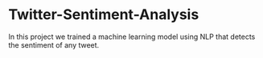 # Twitter-Sentiment-Analysis
In this project we trained a machine learning model using NLP that detects the sentiment of any tweet.
